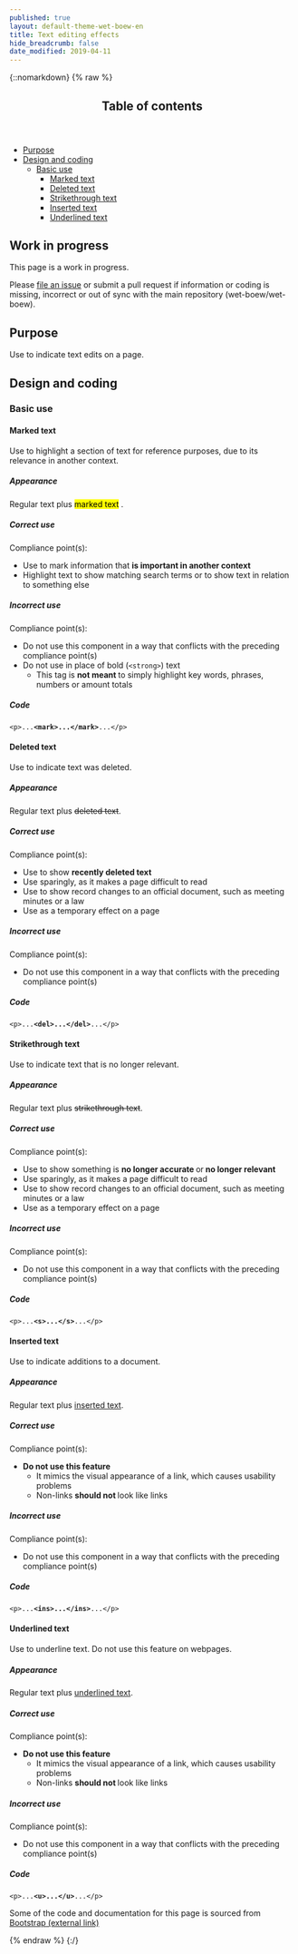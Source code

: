```yaml
---
published: true
layout: default-theme-wet-boew-en
title: Text editing effects
hide_breadcrumb: false
date_modified: 2019-04-11
---
```

{::nomarkdown}
{% raw %}
  <span class="wb-prettify all-pre"></span>
  <div class="row">
    <nav role="navigation" class="col-md-8">
      <div class="panel panel-default">
        <header class="panel-heading">
          <h2 class="panel-title">Table of contents</h2>
        </header>
        <div class="panel-body">
          <ul>
            <li><a href="#purpose">Purpose</a></li>
            <li> <a href="#design">Design and coding</a>
              <ul>
                <li> <a href="#basic">Basic use</a>
                  <ul>
                    <li><a href="#marked">Marked text</a></li>
                    <li> <a href="#deleted">Deleted text</a> </li>
                    <li><a href="#strikethrough">Strikethrough text</a></li>
                    <li><a href="#inserted">Inserted text</a></li>
                    <li><a href="#underlined">Underlined text</a></li>
                  </ul>
                </li>
              </ul>
            </li>
          </ul>
        </div>
      </div>
    </nav>
    <section class="col-md-4">
      <div class="panel panel-warning">
        <div class="panel-body">
          <h2 class="mrgn-tp-0 h4 text-warning"><span class="fa fa-exclamation-triangle"></span> Work in progress</h2>
          <p>This page is a work in progress.</p>
          <p>Please <a href="https://github.com/wet-boew/wet-boew-styleguide/issues/new">file an issue</a> or submit a pull request if information or coding is missing, incorrect or out of sync with the main repository (wet-boew/wet-boew).</p>
        </div>
      </div>
    </section>
  </div>
  <h2 id="purpose"><span class="fa-stack"><span class="fa fa-circle fa-stack-2x"></span><span class="fa fa-info fa-stack-1x fa-inverse"></span></span> Purpose</h2>
  <p>Use to indicate text edits on a page.</p>
  <h2 id="design"><span class="fa-stack"><span class="fa fa-circle fa-stack-2x"></span><span class="fa fa-paint-brush fa-stack-1x fa-inverse"></span></span> Design and coding</h2>
  <h3 id="basic">Basic use</h3>
  <h4 id="marked"><span class="fa-stack"><span class="fa fa-circle fa-stack-2x"></span><span class="fa fa-pencil-square-o fa-stack-1x fa-inverse"></span></span> Marked text</h4>
  <p>Use to highlight a section of text for reference purposes, due to its relevance in another context.</p>
  <div class="row">
    <div class="col-md-4">
      <div class="panel panel-default">
        <div class="panel-body">
          <h5 class="mrgn-tp-0">Appearance</h5>
          <p>Regular text plus
            <mark>marked text</mark>
            .</p>
        </div>
      </div>
    </div>
    <div class="col-md-4">
      <h5 class="mrgn-tp-0 text-success"><span class="glyphicon glyphicon-ok-circle"></span> Correct use</h5>
      <p>Compliance point(s):</p>
      <ul>
        <li>Use to mark information that <strong>is important in another context</strong></li>
        <li>Highlight text to show matching search terms or to show text in  relation to something else</li>
      </ul>
      <h5 class="mrgn-tp-0 text-danger"><span class="glyphicon glyphicon-remove-circle"></span> Incorrect use</h5>
      <p>Compliance point(s):</p>
      <ul>
        <li>Do not use this component in a way that conflicts with the preceding compliance <span class="nowrap">point(s)</span></li>
        <li>Do not use in place of bold (<code>&lt;strong&gt;</code>) text
          <ul>
            <li>This tag is <strong>not meant </strong>to simply highlight  key words, phrases, numbers or amount totals</li>
          </ul>
        </li>
      </ul>
    </div>
    <div class="col-md-4">
      <h5 class="mrgn-tp-0">Code</h5>
      <pre><code>&lt;p&gt;...<strong>&lt;mark&gt;...&lt;/mark&gt;</strong>...&lt;/p&gt;</code></pre>
    </div>
  </div>
  <h4 id="deleted"><span class="fa-stack"><span class="fa fa-circle fa-stack-2x"></span><span class="fa fa-trash fa-stack-1x fa-inverse"></span></span> Deleted text</h4>
  <p>Use to indicate text was deleted.</p>
  <div class="row">
    <div class="col-md-4">
      <div class="panel panel-default">
        <div class="panel-body">
          <h5 class="mrgn-tp-0">Appearance</h5>
          <p>Regular text plus <del>deleted text</del>.</p>
        </div>
      </div>
    </div>
    <div class="col-md-4">
      <h5 class="mrgn-tp-0 text-success"><span class="glyphicon glyphicon-ok-circle"></span> Correct use</h5>
      <p>Compliance point(s):</p>
      <ul>
        <li>Use to show <strong>recently deleted text</strong></li>
        <li>Use sparingly, as it makes a page difficult to read</li>
        <li>Use to show record changes to an official document, such as meeting minutes or a law</li>
        <li>Use as a temporary effect on a page </li>
      </ul>
      <h5 class="mrgn-tp-0 text-danger"><span class="glyphicon glyphicon-remove-circle"></span> Incorrect use</h5>
      <p>Compliance point(s):</p>
      <ul>
        <li>Do not use this component in a way that conflicts with the preceding compliance <span class="nowrap">point(s)</span></li>
      </ul>
    </div>
    <div class="col-md-4">
      <h5 class="mrgn-tp-0">Code</h5>
      <pre><code>&lt;p&gt;...<strong>&lt;del&gt;...&lt;/del&gt;</strong>...&lt;/p&gt;</code></pre>
    </div>
  </div>
  <h4 id="strikethrough"><span class="fa-stack"><span class="fa fa-circle fa-stack-2x"></span><span class="fa fa-strikethrough fa-stack-1x fa-inverse"></span></span> Strikethrough text</h4>
  <p>Use to indicate text that is no longer relevant.</p>
  <div class="row">
    <div class="col-md-4">
      <div class="panel panel-default">
        <div class="panel-body">
          <h5 class="mrgn-tp-0">Appearance</h5>
          <p>Regular text plus <s>strikethrough text</s>.</p>
        </div>
      </div>
    </div>
    <div class="col-md-4">
      <h5 class="mrgn-tp-0 text-success"><span class="glyphicon glyphicon-ok-circle"></span> Correct use</h5>
      <p>Compliance point(s):</p>
      <ul>
        <li>Use to show something is <strong>no longer accurate </strong>or<strong> no longer relevant</strong></li>
        <li>Use sparingly, as it makes a page difficult to read</li>
        <li>Use to show record changes to an official document, such as meeting minutes or a law</li>
        <li>Use as a temporary effect on a page </li>
      </ul>
      <h5 class="mrgn-tp-0 text-danger"><span class="glyphicon glyphicon-remove-circle"></span> Incorrect use</h5>
      <p>Compliance point(s):</p>
      <ul>
        <li>Do not use this component in a way that conflicts with the preceding compliance <span class="nowrap">point(s)</span></li>
      </ul>
    </div>
    <div class="col-md-4">
      <h5 class="mrgn-tp-0">Code</h5>
      <pre><code>&lt;p&gt;...<strong>&lt;s&gt;...&lt;/s&gt;</strong>...&lt;/p&gt;</code></pre>
    </div>
  </div>
  <h4 id="inserted"><span class="fa-stack"><span class="fa fa-circle fa-stack-2x"></span><span class="fa fa-plus fa-stack-1x fa-inverse"></span></span> Inserted text</h4>
  <p>Use to indicate additions to a document. </p>
  <div class="row">
    <div class="col-md-4">
      <div class="panel panel-default">
        <div class="panel-body">
          <h5 class="mrgn-tp-0">Appearance</h5>
          <p>Regular text plus <ins>inserted text</ins>.</p>
        </div>
      </div>
    </div>
    <div class="col-md-4">
      <h5 class="mrgn-tp-0 text-success"><span class="glyphicon glyphicon-ok-circle"></span> Correct use</h5>
      <p>Compliance point(s):</p>
      <ul>
        <li><strong>Do not use this feature </strong>
          <ul>
            <li>It  mimics the visual appearance of a link, which  causes usability problems</li>
            <li>Non-links <strong>should not </strong>look like links </li>
          </ul>
        </li>
      </ul>
      <h5 class="mrgn-tp-0 text-danger"><span class="glyphicon glyphicon-remove-circle"></span> Incorrect use</h5>
      <p>Compliance point(s):</p>
      <ul>
        <li>Do not use this component in a way that conflicts with the preceding compliance <span class="nowrap">point(s)</span></li>
      </ul>
    </div>
    <div class="col-md-4">
      <h5 class="mrgn-tp-0">Code</h5>
      <pre><code>&lt;p&gt;...<strong>&lt;ins&gt;...&lt;/ins&gt;</strong>...&lt;/p&gt;</code></pre>
    </div>
  </div>
  <h4 id="underlined"><span class="fa-stack"><span class="fa fa-circle fa-stack-2x"></span><span class="fa fa-underline fa-stack-1x fa-inverse"></span></span> Underlined text</h4>
  <p>Use to underline text. Do not use this feature on  webpages.</p>
  <div class="row">
    <div class="col-md-4">
      <div class="panel panel-default">
        <div class="panel-body">
          <h5 class="mrgn-tp-0">Appearance</h5>
          <p>Regular text plus <u>underlined text</u>.</p>
        </div>
      </div>
    </div>
    <div class="col-md-4">
      <h5 class="mrgn-tp-0 text-success"><span class="glyphicon glyphicon-ok-circle"></span> Correct use</h5>
      <p>Compliance point(s):</p>
      <ul>
        <li><strong>Do not use this feature </strong>
<ul>
            <li>It  mimics the visual appearance of a link, which  causes usability problems</li>
            <li>Non-links <strong>should not </strong>look like links</li>
          </ul>
        </li>
      </ul>
      <h5 class="mrgn-tp-0 text-danger"><span class="glyphicon glyphicon-remove-circle"></span> Incorrect use</h5>
      <p>Compliance point(s):</p>
      <ul>
        <li>Do not use this component in a way that conflicts with the preceding compliance <span class="nowrap">point(s)</span></li>
      </ul>
    </div>
    <div class="col-md-4">
      <h5 class="mrgn-tp-0">Code</h5>
      <pre><code>&lt;p&gt;...<strong>&lt;u&gt;...&lt;/u&gt;</strong>...&lt;/p&gt;</code></pre>
    </div>
  </div>
  <p class="mrgn-tp-lg text-muted">Some of the code and documentation for this page is sourced from <a href="http://getbootstrap.com/" >Bootstrap<span  class="wb-inv"> (external link)</span></a></p>
{% endraw %}
{:/}
